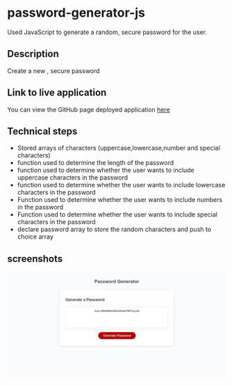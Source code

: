 # password-generator-js

Used JavaScript to generate a random, secure password for the user.

## Description

Create a new , secure password

## Link to live application

You can view the GitHub page deployed application [here](https://sumaiasorna.github.io/password-generator-js/)

## Technical steps

- Stored arrays of characters (uppercase,lowercase,number and special characters)
- function used to determine the length of the password
- function used to determine whether the user wants to include uppercase characters in the password
- function used to determine whether the user wants to include lowercase characters in the password
- Function used to determine whether the user wants to include numbers in the password
- Function used to determine whether the user wants to include special characters in the password
- declare password array to store the random characters and push to choice array

## screenshots

![Final password when i choose the character 30 and choose uppercase,lowercase.number and special characters](./assets/screenshots/Password-Generator.png)
